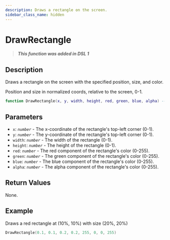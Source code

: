 ```yaml
---
description: Draws a rectangle on the screen.
sidebar_class_name: hidden
---
```


# DrawRectangle

> **_This function was added in DSL 1_**

## Description

Draws a rectangle on the screen with the specified position, size, and color.

Position and size in normalized coords, relative to the screen, 0-1.

```lua
function DrawRectangle(x, y, width, height, red, green, blue, alpha) --[[ ... ]] end
```

## Parameters

- `x`: _`number`_ - The x-coordinate of the rectangle's top-left corner (0-1).
- `y`: _`number`_ - The y-coordinate of the rectangle's top-left corner (0-1).
- `width`: _`number`_ - The width of the rectangle (0-1).
- `height`: _`number`_ - The height of the rectangle (0-1).
- `red`: _`number`_ - The red component of the rectangle's color (0-255).
- `green`: _`number`_ - The green component of the rectangle's color (0-255).
- `blue`: _`number`_ - The blue component of the rectangle's color (0-255).
- `alpha`: _`number`_ - The alpha component of the rectangle's color (0-255).

## Return Values

None.

## Example

Draws a red rectangle at (10%, 10%) with size (20%, 20%)

```lua
DrawRectangle(0.1, 0.1, 0.2, 0.2, 255, 0, 0, 255)
```
